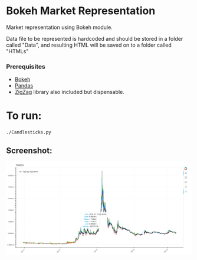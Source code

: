 # Bokeh Market Representation

Market representation using Bokeh module.

Data file to be represented is hardcoded and should be stored in a folder called "Data", and resulting HTML will be saved on to a folder called "HTMLs"

### Prerequisites
* [Bokeh](https://bokeh.pydata.org/en/latest/)
* [Pandas](https://pandas.pydata.org/)
* [ZigZag](https://pypi.org/project/ZigZag/0.2.1/) library also included but dispensable.

# To run:
```
./Candlesticks.py
```
## Screenshot:

![Screenshot](Screenshot.png?raw=true "Title")

